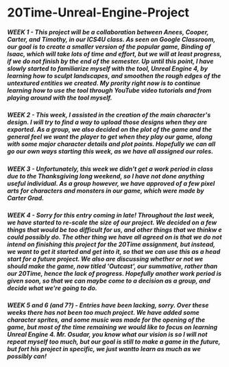 # 20Time-Unreal-Engine-Project
##### WEEK 1 - This project will be a collaboration between Anees, Cooper, Carter, and Timothy, in our ICS4U class. As seen on Google Classroom, our goal is to create a smaller version of the popular game, _Binding of Isaac_, which will take lots of time and effort, but we will at least progress, if we do not finish by the end of the semester. Up until this point, I have slowly started to familiarize myself with the tool, Unreal Engine 4, by learning how to sculpt landscapes, and smoothen the rough edges of the untextured entities we created. My prority right now is to continue learning how to use the tool through YouTube video tutorials and from playing around with the tool myself.

##### WEEK 2 - This week, I assisted in the creation of the main character's design. I will try to find a way to upload those designs when they are exported. As a group, we also decided on the plot of the game and the general feel we want the player to get when they play our game, along with some major character details and plot points. Hopefully we can all go our own ways starting this week, as we have all assigned our roles. 

##### WEEK 3 - Unfortunately, this week we didn't get a work period in class due to the Thanksgiving long weekend, so I have not done anything useful individual. As a group however, we have approved of a few pixel arts for characters and monsters in our game, which were made by Carter Grad.

##### WEEK 4 - Sorry for this entry coming in late! Throughout the last week, we have started to re-scale the size of our project. We decided on a few things that would be too difficult for us, and other things that we thinkw e could possibly do. The other thing we have all agreed on is that we do not intend on finishing this project for the 20Time assignment, but instead, we want to get it started and get into it, so that we can use this as a head start for a future project. We also are discussing whether or not we should make the game, now titled 'Outcast', our summative, rather than our 20Time, hence the lack of progress. Hopefully another work period is given soon, so that we can maybe come to a decision as a group, and decide what we're going to do.

##### WEEK 5 and 6 (and 7?) - Entries have been lacking, sorry. Over these weeks there has not been too much project. We have added some character sprites, and some music was made for the opening of the game, but most of the time remaining we would like to focus on learning Unreal Engine 4. Mr. Osudar, you know what our vision is so I will not repeat myself too much, but our goal is still to make a game in the future, but fort his project in specific, we just wantto learn as much as we possibly can!
